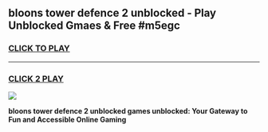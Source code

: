 
## bloons tower defence 2 unblocked - Play Unblocked Gmaes & Free #m5egc
<h3>
<a href="https://news.freeplayer.one?title=bloons_tower_defence_2_unblocked&ref=03M">CLICK TO PLAY</a></h3>
<hr>

<h3>
<a href="https://news.freeplayer.one?title=bloons_tower_defence_2_unblocked&ref=03M">CLICK 2 PLAY</a>
  
</h3>

<a href="https://news.freeplayer.one?title=bloons_tower_defence_2_unblocked&ref=03M"><img src="https://clearcache.store/games.png"></a>


**bloons tower defence 2 unblocked games unblocked: Your Gateway to Fun and Accessible Online Gaming**
